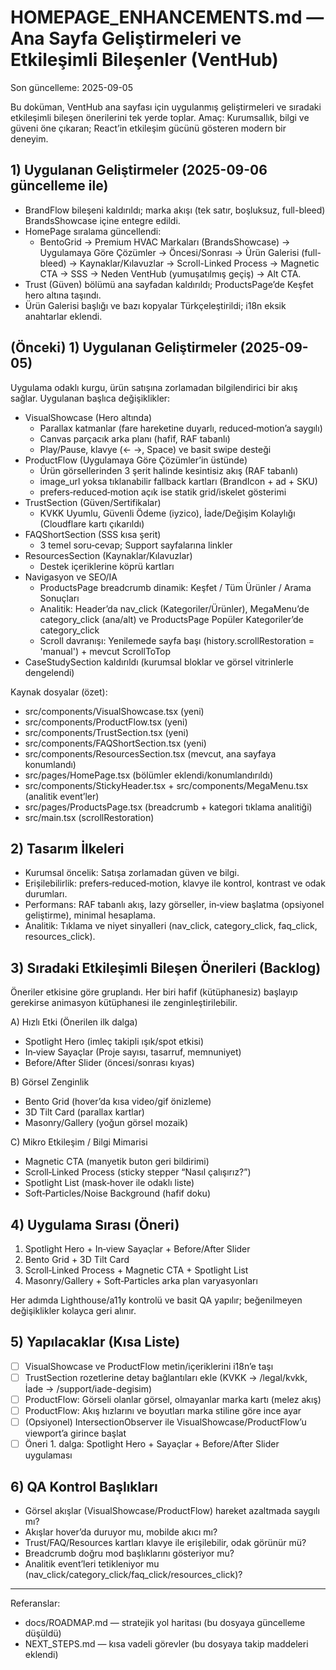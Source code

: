 # HOMEPAGE_ENHANCEMENTS.md — Ana Sayfa Geliştirmeleri ve Etkileşimli Bileşenler (VentHub)

Son güncelleme: 2025-09-05

Bu doküman, VentHub ana sayfası için uygulanmış geliştirmeleri ve sıradaki etkileşimli bileşen önerilerini tek yerde toplar. Amaç: Kurumsallık, bilgi ve güveni öne çıkaran; React’in etkileşim gücünü gösteren modern bir deneyim.

## 1) Uygulanan Geliştirmeler (2025-09-06 güncelleme ile)

- BrandFlow bileşeni kaldırıldı; marka akışı (tek satır, boşluksuz, full-bleed) BrandsShowcase içine entegre edildi.
- HomePage sıralama güncellendi:
  - BentoGrid → Premium HVAC Markaları (BrandsShowcase) → Uygulamaya Göre Çözümler → Öncesi/Sonrası → Ürün Galerisi (full-bleed) → Kaynaklar/Kılavuzlar → Scroll-Linked Process → Magnetic CTA → SSS → Neden VentHub (yumuşatılmış geçiş) → Alt CTA.
- Trust (Güven) bölümü ana sayfadan kaldırıldı; ProductsPage’de Keşfet hero altına taşındı.
- Ürün Galerisi başlığı ve bazı kopyalar Türkçeleştirildi; i18n eksik anahtarlar eklendi.

## (Önceki) 1) Uygulanan Geliştirmeler (2025-09-05)

Uygulama odaklı kurgu, ürün satışına zorlamadan bilgilendirici bir akış sağlar. Uygulanan başlıca değişiklikler:

- VisualShowcase (Hero altında)
  - Parallax katmanlar (fare hareketine duyarlı, reduced‑motion’a saygılı)
  - Canvas parçacık arka planı (hafif, RAF tabanlı)
  - Play/Pause, klavye (← →, Space) ve basit swipe desteği
- ProductFlow (Uygulamaya Göre Çözümler’in üstünde)
  - Ürün görsellerinden 3 şerit halinde kesintisiz akış (RAF tabanlı)
  - image_url yoksa tıklanabilir fallback kartları (BrandIcon + ad + SKU)
  - prefers‑reduced‑motion açık ise statik grid/iskelet gösterimi
- TrustSection (Güven/Sertifikalar)
  - KVKK Uyumlu, Güvenli Ödeme (iyzico), İade/Değişim Kolaylığı (Cloudflare kartı çıkarıldı)
- FAQShortSection (SSS kısa şerit)
  - 3 temel soru‑cevap; Support sayfalarına linkler
- ResourcesSection (Kaynaklar/Kılavuzlar)
  - Destek içeriklerine köprü kartları
- Navigasyon ve SEO/IA
  - ProductsPage breadcrumb dinamik: Keşfet / Tüm Ürünler / Arama Sonuçları
  - Analitik: Header’da nav_click (Kategoriler/Ürünler), MegaMenu’de category_click (ana/alt) ve ProductsPage Popüler Kategoriler’de category_click
  - Scroll davranışı: Yenilemede sayfa başı (history.scrollRestoration = 'manual') + mevcut ScrollToTop
- CaseStudySection kaldırıldı (kurumsal bloklar ve görsel vitrinlerle dengelendi)

Kaynak dosyalar (özet):
- src/components/VisualShowcase.tsx (yeni)
- src/components/ProductFlow.tsx (yeni)
- src/components/TrustSection.tsx (yeni)
- src/components/FAQShortSection.tsx (yeni)
- src/components/ResourcesSection.tsx (mevcut, ana sayfaya konumlandı)
- src/pages/HomePage.tsx (bölümler eklendi/konumlandırıldı)
- src/components/StickyHeader.tsx + src/components/MegaMenu.tsx (analitik event’ler)
- src/pages/ProductsPage.tsx (breadcrumb + kategori tıklama analitiği)
- src/main.tsx (scrollRestoration)

## 2) Tasarım İlkeleri

- Kurumsal öncelik: Satışa zorlamadan güven ve bilgi.
- Erişilebilirlik: prefers‑reduced‑motion, klavye ile kontrol, kontrast ve odak durumları.
- Performans: RAF tabanlı akış, lazy görseller, in‑view başlatma (opsiyonel geliştirme), minimal hesaplama.
- Analitik: Tıklama ve niyet sinyalleri (nav_click, category_click, faq_click, resources_click).

## 3) Sıradaki Etkileşimli Bileşen Önerileri (Backlog)

Öneriler etkisine göre gruplandı. Her biri hafif (kütüphanesiz) başlayıp gerekirse animasyon kütüphanesi ile zenginleştirilebilir.

A) Hızlı Etki (Önerilen ilk dalga)
- Spotlight Hero (imleç takipli ışık/spot etkisi)
- In‑view Sayaçlar (Proje sayısı, tasarruf, memnuniyet)
- Before/After Slider (öncesi/sonrası kıyas)

B) Görsel Zenginlik
- Bento Grid (hover’da kısa video/gif önizleme)
- 3D Tilt Card (parallax kartlar)
- Masonry/Gallery (yoğun görsel mozaik)

C) Mikro Etkileşim / Bilgi Mimarisi
- Magnetic CTA (manyetik buton geri bildirimi)
- Scroll‑Linked Process (sticky stepper “Nasıl çalışırız?”)
- Spotlight List (mask‑hover ile odaklı liste)
- Soft‑Particles/Noise Background (hafif doku)

## 4) Uygulama Sırası (Öneri)

1. Spotlight Hero + In‑view Sayaçlar + Before/After Slider
2. Bento Grid + 3D Tilt Card
3. Scroll‑Linked Process + Magnetic CTA + Spotlight List
4. Masonry/Gallery + Soft‑Particles arka plan varyasyonları

Her adımda Lighthouse/a11y kontrolü ve basit QA yapılır; beğenilmeyen değişiklikler kolayca geri alınır.

## 5) Yapılacaklar (Kısa Liste)

- [ ] VisualShowcase ve ProductFlow metin/içeriklerini i18n’e taşı
- [ ] TrustSection rozetlerine detay bağlantıları ekle (KVKK → /legal/kvkk, İade → /support/iade-degisim)
- [ ] ProductFlow: Görseli olanlar görsel, olmayanlar marka kartı (melez akış)
- [ ] ProductFlow: Akış hızlarını ve boyutları marka stiline göre ince ayar
- [ ] (Opsiyonel) IntersectionObserver ile VisualShowcase/ProductFlow’u viewport’a girince başlat
- [ ] Öneri 1. dalga: Spotlight Hero + Sayaçlar + Before/After Slider uygulaması

## 6) QA Kontrol Başlıkları

- Görsel akışlar (VisualShowcase/ProductFlow) hareket azaltmada saygılı mı?
- Akışlar hover’da duruyor mu, mobilde akıcı mı?
- Trust/FAQ/Resources kartları klavye ile erişilebilir, odak görünür mü?
- Breadcrumb doğru mod başlıklarını gösteriyor mu?
- Analitik event’leri tetikleniyor mu (nav_click/category_click/faq_click/resources_click)?

---

Referanslar:
- docs/ROADMAP.md — stratejik yol haritası (bu dosyaya güncelleme düşüldü)
- NEXT_STEPS.md — kısa vadeli görevler (bu dosyaya takip maddeleri eklendi)

